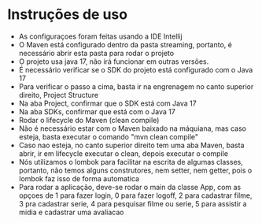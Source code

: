 # Instruções de uso

- As configuraçoes foram feitas usando a IDE Intellij
- O Maven está configurado dentro da pasta streaming, portanto, é necessário abrir esta pasta para rodar o projeto 
- O projeto usa java 17, não irá funcionar em outras versões.
- É necessário verificar se o SDK do projeto está configurado com o Java 17
- Para verificar o passo a cima, basta ir na engrenagem no canto superior direito, Project Structure 
- Na aba Project, confirmar que o SDK está com Java 17
- Na aba SDKs, confirmar que está com o Java 17
- Rodar o lifecycle do Maven (clean compile)
- Não é necessário estar com o Maven baixado na máquiana, mas caso esteja, basta executar o comando "mvn clean compile"
- Caso nao esteja, no canto superior direito tem uma aba Maven, basta abrir, ir em lifecycle executar o clean, depois executar o compile
- Nós utilizamos o lombok para facilitar na escrita de algumas classes, portanto, não temos alguns construtores,
nem setter, nem getter, pois o lombok faz isso de forma automatica
- Para rodar a aplicação, deve-se rodar o main da classe App, com as opçoes de 1 para fazer login,
0 para fazer logoff, 2 para cadastrar filme, 3 pra cadastrar serie, 4 para pesquisar filme ou serie, 5 para assistir a midia e cadastrar uma avaliacao

